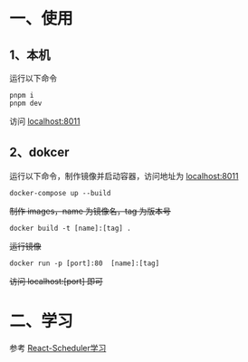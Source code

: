 # 一、使用

## 1、本机

运行以下命令

```
pnpm i
pnpm dev
```

访问 [localhost:8011](localhost:8011)

## 2、dokcer

运行以下命令，制作镜像并启动容器，访问地址为 [localhost:8011](localhost:8011)

```
docker-compose up --build
```



~~制作 images，name 为镜像名，tag 为版本号~~

```
docker build -t [name]:[tag] .
```

~~运行镜像~~

```
docker run -p [port]:80  [name]:[tag]
```

~~访问 localhost:[port] 即可~~


# 二、学习

参考 [React-Scheduler学习](./React-Scheduler学习.md)
